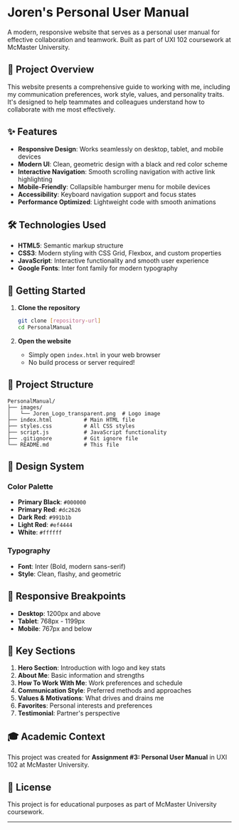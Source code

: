 # Joren's Personal User Manual

A modern, responsive website that serves as a personal user manual for effective collaboration and teamwork. Built as part of UXI 102 coursework at McMaster University.

## 🎯 Project Overview

This website presents a comprehensive guide to working with me, including my communication preferences, work style, values, and personality traits. It's designed to help teammates and colleagues understand how to collaborate with me most effectively.

## ✨ Features

- **Responsive Design**: Works seamlessly on desktop, tablet, and mobile devices
- **Modern UI**: Clean, geometric design with a black and red color scheme
- **Interactive Navigation**: Smooth scrolling navigation with active link highlighting
- **Mobile-Friendly**: Collapsible hamburger menu for mobile devices
- **Accessibility**: Keyboard navigation support and focus states
- **Performance Optimized**: Lightweight code with smooth animations

## 🛠️ Technologies Used

- **HTML5**: Semantic markup structure
- **CSS3**: Modern styling with CSS Grid, Flexbox, and custom properties
- **JavaScript**: Interactive functionality and smooth user experience
- **Google Fonts**: Inter font family for modern typography

## 🚀 Getting Started

1. **Clone the repository**
   ```bash
   git clone [repository-url]
   cd PersonalManual
   ```

2. **Open the website**
   - Simply open `index.html` in your web browser
   - No build process or server required!

## 📁 Project Structure

```
PersonalManual/
├── images/
│   └── Joren_Logo_transparent.png  # Logo image
├── index.html          # Main HTML file
├── styles.css          # All CSS styles
├── script.js           # JavaScript functionality
├── .gitignore          # Git ignore file
└── README.md           # This file
```

## 🎨 Design System

### Color Palette
- **Primary Black**: `#000000`
- **Primary Red**: `#dc2626`
- **Dark Red**: `#991b1b`
- **Light Red**: `#ef4444`
- **White**: `#ffffff`

### Typography
- **Font**: Inter (Bold, modern sans-serif)
- **Style**: Clean, flashy, and geometric

## 📱 Responsive Breakpoints

- **Desktop**: 1200px and above
- **Tablet**: 768px - 1199px
- **Mobile**: 767px and below

## 🔧 Key Sections

1. **Hero Section**: Introduction with logo and key stats
2. **About Me**: Basic information and strengths
3. **How To Work With Me**: Work preferences and schedule
4. **Communication Style**: Preferred methods and approaches
5. **Values & Motivations**: What drives and drains me
6. **Favorites**: Personal interests and preferences
7. **Testimonial**: Partner's perspective

## 🎓 Academic Context

This project was created for **Assignment #3: Personal User Manual** in UXI 102 at McMaster University. 

## 📄 License

This project is for educational purposes as part of McMaster University coursework.

---